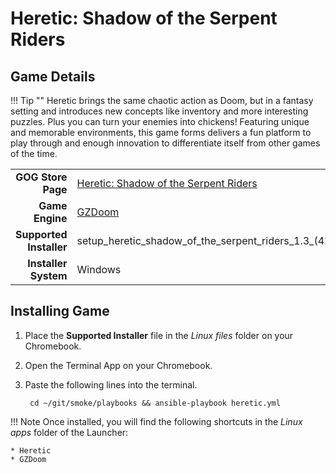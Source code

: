# Heretic: Shadow of the Serpent Riders

## Game Details

!!! Tip  ""
    Heretic brings the same chaotic action as Doom, but in a fantasy setting and introduces new concepts like inventory and more interesting puzzles.  Plus you can turn your enemies into chickens!  Featuring unique and memorable environments, this game forms delivers a fun platform to play through and enough innovation to differentiate itself from other games of the time.

|  |  |
|--:|:--|
| **GOG Store Page** | [Heretic: Shadow of the Serpent Riders](https://www.gog.com/en/game/heretic_shadow_of_the_serpent_riders) |
| **Game Engine** | [GZDoom](https://zdoom.org/index) |
| **Supported Installer** | setup_heretic_shadow_of_the_serpent_riders_1.3_(42801).exe |
| **Installer System** | Windows |

## Installing Game
1. Place the **Supported Installer** file in the *Linux files* folder on your Chromebook.
1. Open the Terminal App on your Chromebook.
1. Paste the following lines into the terminal.

        cd ~/git/smoke/playbooks && ansible-playbook heretic.yml

!!! Note
    Once installed, you will find the following shortcuts in the *Linux apps* folder of the Launcher:
    
    * Heretic
    * GZDoom